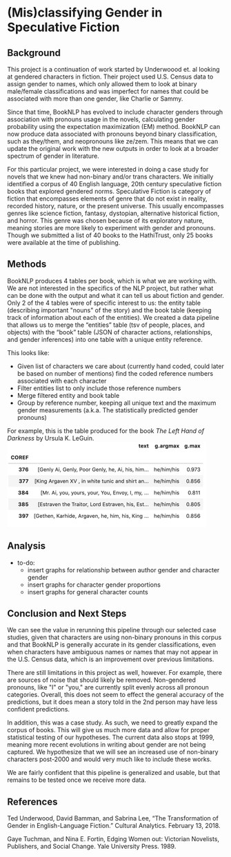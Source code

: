 # (Mis)classifying Gender in Speculative Fiction

## Background
This project is a continuation of work started by Underwoood et. al looking at gendered characters in fiction.
Their project used U.S. Census data to assign gender to names, which only allowed them to look at binary male/female
classifications and was imperfect for names that could be associated with more than one gender, like Charlie or Sammy.

Since that time, BookNLP has evolved to include character genders through association with pronouns usage in the novels,
calculating gender probability using the expectation maximization (EM) method. BookNLP can now produce data associated
with pronouns beyond binary classification, such as they/them, and neopronouns like ze/zem. This means that we can update
the original work with the new outputs in order to look at a broader spectrum of gender in literature.

For this particular project, we were interested in doing a case study for novels that we knew had non-binary and/or trans
characters. We initially identified a corpus of 40 English language, 20th century speculative fiction books that explored
gendered norms. Speculative Fiction is category of fiction that encompasses elements of genre that do not exist in reality,
recorded history, nature, or the present universe. This usually encompasses genres like science fiction, fantasy, dystopian,
alternative historical fiction, and horror. This genre was chosen because of its exploratory nature, meaning stories are more
likely to experiment with gender and pronouns. Though we submitted a list of 40 books to the HathiTrust, only 25 books
were available at the time of publishing.


## Methods
BookNLP produces 4 tables per book, which is what we are working with. We are not interested in the specifics of the NLP
project, but rather what can be done with the output and what it can tell us about fiction and gender. Only 2 of the 4 
tables were of specific interest to us: the entity table (describing important "nouns" of the story) and the book table
(keeping track of information about each of the entities). We created a data pipeline that allows us to merge the
“entities” table (tsv of people, places, and objects) with the “book” table (JSON of character actions, relationships,
and gender inferences) into one table with a unique entity reference.

This looks like:
* Given list of characters we care about (currently hand coded, could later be based on number of mentions) find the coded reference numbers associated with each character
* Filter entities list to only include those reference numbers
* Merge filtered entity and book table
* Group by reference number, keeping all unique text and the maximum gender measurements (a.k.a. The statistically predicted gender pronouns)

For example, this is the table produced for the book _The Left Hand of Darkness_ by Ursula K. LeGuin.
![img.png](images/lhd_char_table.png)

## Analysis
 * to-do: 
   * insert graphs for relationship between author gender and character gender
   * insert graphs for character gender proportions
   * insert graphs for general character counts

## Conclusion and Next Steps
We can see the value in rerunning this pipeline through our selected case studies, given that characters are using non-binary
pronouns in this corpus and that BookNLP is generally accurate in its gender classifications, even when characters have
ambiguous names or names that may not appear in the U.S. Census data, which is an improvement over previous limitations.

There are still limitations in this project as well, however. For example, there are sources of noise that should likely
be removed. Non-gendered pronouns, like "I" or "you," are currently split evenly across all pronoun categories. Overall, 
this does not seem to effect the general accuracy of the predictions, but it does mean a story told in the 2nd person may
have less confident predictions.

In addition, this was a case study. As such, we need to greatly expand the corpus of books. This will give us much more
data and allow for proper statistical testing of our hypotheses. The current data also stops at 1999, meaning more recent
evolutions in writing about gender are not being captured. We hypothesize that we will see an increased use of non-binary
characters post-2000 and would very much like to include these works.

We are fairly confident that this pipeline is generalized and usable, but that remains to be tested once we receive more data.

## References

Ted Underwood, David Bamman, and Sabrina Lee, “The Transformation of Gender in English-Language Fiction.” Cultural Analytics. February 13, 2018. 

Gaye Tuchman, and Nina E. Fortin, Edging Women out: Victorian Novelists, Publishers, and Social Change. Yale University Press. 1989.
